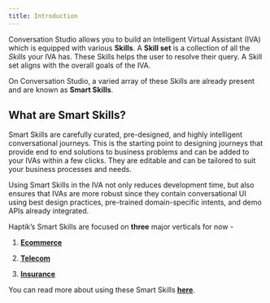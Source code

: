 ```yaml
---
title: Introduction
---
```


Conversation Studio allows you to build an Intelligent Virtual Assistant (IVA) which is equipped with various **Skills**. A **Skill set** is a collection of all the _Skills_ your IVA has. These Skills helps the user to resolve their query. A Skill set aligns with the overall goals of the IVA. 

On Conversation Studio, a varied array of these Skills are already present and are known as **Smart Skills**.

## What are Smart Skills?

Smart Skills are carefully curated, pre-designed, and highly intelligent conversational journeys. This is the starting point to designing journeys that provide end to end solutions to business problems and can be added to your IVAs within a few clicks. They are editable and can be tailored to suit your business processes and needs.

Using Smart Skills in the IVA not only reduces development time, but also ensures that IVAs are more robust since they contain conversational UI using best design practices, pre-trained domain-specific intents, and demo APIs already integrated.

Haptik’s Smart Skills are focused on **three** major verticals for now -

1. 	[**Ecommerce**](https://docs.haptik.ai/bot-builder/basic/ecommerce)

2. 	[**Telecom**](https://docs.haptik.ai/bot-builder/basic/telecom)

3. 	[**Insurance**](https://docs.haptik.ai/bot-builder/basic/insurance)

You can read more about using these Smart Skills [**here**](https://docs.haptik.ai/bot-builder/basic/create-your-first-bot).
